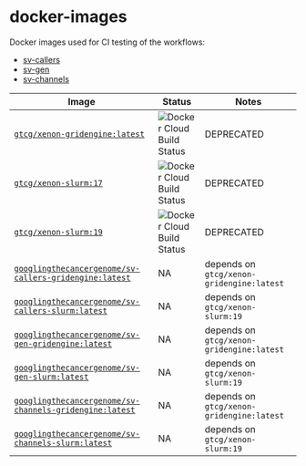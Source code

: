 # docker-images

Docker images used for CI testing of the workflows:

- [sv-callers](https://github.com/GooglingTheCancerGenome/sv-callers)
- [sv-gen](https://github.com/GooglingTheCancerGenome/sv-gen) 
- [sv-channels](https://github.com/GooglingTheCancerGenome/CNN)

| Image | Status | Notes
| ----- | ------ | -----
| [`gtcg/xenon-gridengine:latest`](https://hub.docker.com/repository/docker/gtcg/xenon-gridengine) | ![Docker Cloud Build Status](https://img.shields.io/docker/cloud/build/gtcg/xenon-gridengine) | DEPRECATED|
| [`gtcg/xenon-slurm:17`](https://hub.docker.com/repository/docker/gtcg/xenon-slurm) | ![Docker Cloud Build Status](https://img.shields.io/docker/cloud/build/gtcg/xenon-slurm) |DEPRECATED|
| [`gtcg/xenon-slurm:19`](https://hub.docker.com/repository/docker/gtcg/xenon-slurm) | ![Docker Cloud Build Status](https://img.shields.io/docker/cloud/build/gtcg/xenon-slurm) |DEPRECATED|
| [`googlingthecancergenome/sv-callers-gridengine:latest`](https://github.com/GooglingTheCancerGenome/docker-images/pkgs/container/sv-callers-gridengine) | NA | depends on `gtcg/xenon-gridengine:latest`
| [`googlingthecancergenome/sv-callers-slurm:latest`](https://github.com/GooglingTheCancerGenome/docker-images/pkgs/container/sv-callers-slurm) | NA | depends on `gtcg/xenon-slurm:19`
| [`googlingthecancergenome/sv-gen-gridengine:latest`](https://github.com/GooglingTheCancerGenome/docker-images/pkgs/container/sv-gen-gridengine) | NA | depends on `gtcg/xenon-gridengine:latest`
| [`googlingthecancergenome/sv-gen-slurm:latest`](https://github.com/GooglingTheCancerGenome/docker-images/pkgs/container/sv-gen-slurm) | NA | depends on `gtcg/xenon-slurm:19`
| [`googlingthecancergenome/sv-channels-gridengine:latest`](https://github.com/GooglingTheCancerGenome/docker-images/pkgs/container/sv-channels-gridengine) | NA | depends on `gtcg/xenon-gridengine:latest`
| [`googlingthecancergenome/sv-channels-slurm:latest`](https://github.com/GooglingTheCancerGenome/docker-images/pkgs/container/sv-channels-slurm) | NA | depends on `gtcg/xenon-slurm:19`
